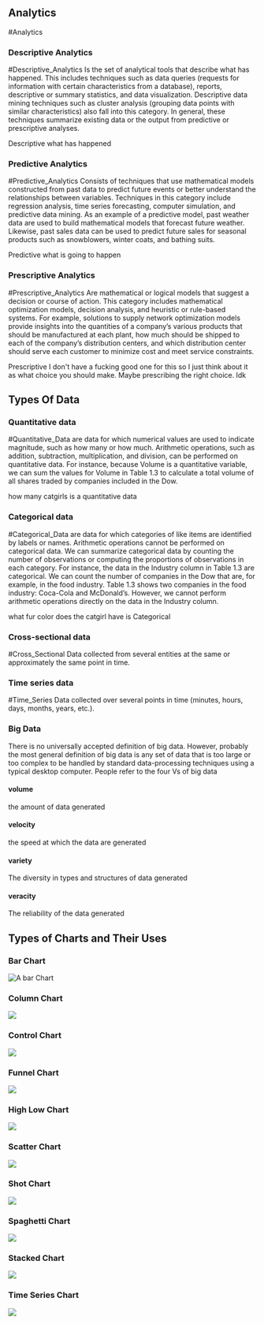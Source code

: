 ## Analytics 
#Analytics 
### Descriptive Analytics 
#Descriptive_Analytics 
Is the set of analytical tools that describe what has happened. This includes techniques such as data queries (requests for information with certain characteristics from a database), reports, descriptive or summary statistics, and data visualization. Descriptive data mining techniques such as cluster analysis (grouping data points with similar characteristics) also fall into this category. In general, these techniques summarize existing data or the output from predictive or prescriptive analyses. 

Descriptive what has happened
### Predictive Analytics 
#Predictive_Analytics 
Consists of techniques that use mathematical models constructed from past data to predict future events or better understand the relationships between variables. Techniques in this category include regression analysis, time series forecasting, computer simulation, and predictive data mining. As an example of a predictive model, past weather data are used to build mathematical models that forecast future weather. Likewise, past sales data can be used to predict future sales for seasonal products such as snowblowers, winter coats, and bathing suits. 

Predictive what is going to happen
### Prescriptive Analytics
#Prescriptive_Analytics
Are mathematical or logical models that suggest a decision or course of action. This category includes mathematical optimization models, decision analysis, and heuristic or rule-based systems. For example, solutions to supply network optimization models provide insights into the quantities of a company’s various products that should be manufactured at each plant, how much should be shipped to each of the company’s distribution centers, and which distribution center should serve each customer to minimize cost and meet service constraints. 

Prescriptive I don't have a fucking good one for this so I just think about it as what choice you should make. Maybe prescribing the right choice. Idk
## Types Of Data

### Quantitative data
#Quantitative_Data are data for which numerical values are used to indicate magnitude, such as how many or how much. Arithmetic operations, such as addition, subtraction, multiplication, and division, can be performed on quantitative data. For instance, because Volume is a quantitative variable, we can sum the values for Volume in Table 1.3 to calculate a total volume of all shares traded by companies included in the Dow. 

how many catgirls is a quantitative data 
### Categorical data
#Categorical_Data are data for which categories of like items are identified by labels or names. Arithmetic operations cannot be performed on categorical data. We can summarize categorical data by counting the number of observations or computing the proportions of observations in each category. For instance, the data in the Industry column in Table 1.3 are categorical. We can count the number of companies in the Dow that are, for example, in the food industry. Table 1.3 shows two companies in the food industry: Coca-Cola and McDonald’s. However, we cannot perform arithmetic operations directly on the data in the Industry column. 

what fur color does the catgirl have is Categorical

### Cross-sectional data
#Cross_Sectional Data collected from several entities at the same or approximately the same point in time.
### Time series data
#Time_Series Data collected over several points in time (minutes, hours, days, months, years, etc.).

### Big Data
There is no universally accepted definition of big data. However, probably the most general definition of big data is any set of data that is too large or too complex to be handled by standard data-processing techniques using a typical desktop computer. People refer to the four Vs of big data
#### volume
the amount of data generated
#### velocity
the speed at which the data are generated
#### variety
The diversity in types and structures of data generated
#### veracity
The reliability of the data generated

## Types of Charts and Their Uses 

### Bar Chart
![A bar Chart](BarChart.png)


### Column Chart
![](ColumnChartZoo.png)

### Control Chart 
![](ControlChart.png)

### Funnel Chart
![](FunnelChart.png)

### High Low Chart
![](HighLow.png)
### Scatter Chart
![](ScatterChart.png)
### Shot Chart
![](ShotChart.png)
### Spaghetti Chart
![](SpaghettiChart.png)
### Stacked Chart
![](Stacked.png)

### Time Series Chart
![](TimeSeries.png)
